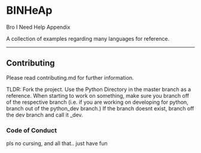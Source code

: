 # BINHeAp
Bro I Need Help Appendix

A collection of examples regarding many languages for reference.

---

## Contributing

Please read contributing.md for further information.

TLDR: Fork the project. Use the Python Directory in the master branch as a reference. When starting to work on something, make sure you branch off of the respective branch (i.e. if you are working on developing for python, branch out of the python_dev branch.) If the branch doesnt exist, branch off the dev branch and call it <language>_dev.

### Code of Conduct

pls no cursing, and all that.. just have fun

